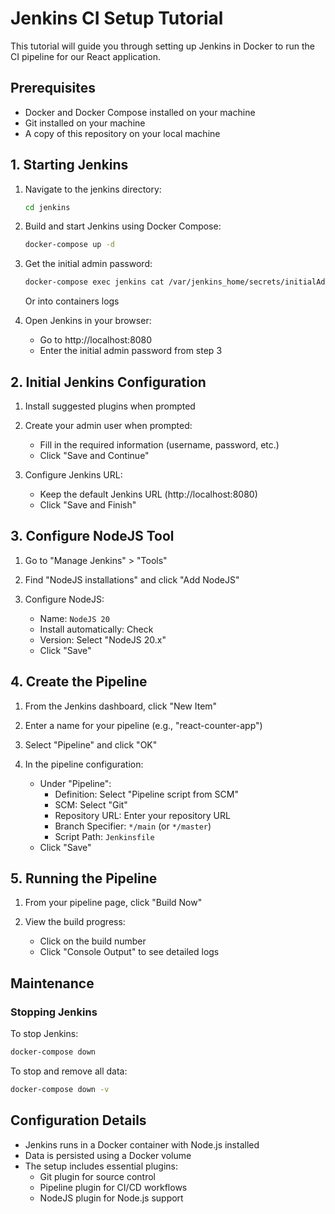 # Jenkins CI Setup Tutorial

This tutorial will guide you through setting up Jenkins in Docker to run the CI pipeline for our React application.

## Prerequisites

- Docker and Docker Compose installed on your machine
- Git installed on your machine
- A copy of this repository on your local machine

## 1. Starting Jenkins

1. Navigate to the jenkins directory:
   ```bash
   cd jenkins
   ```

2. Build and start Jenkins using Docker Compose:
   ```bash
   docker-compose up -d
   ```

3. Get the initial admin password:
   ```bash
   docker-compose exec jenkins cat /var/jenkins_home/secrets/initialAdminPassword
   ```

   Or into containers logs

4. Open Jenkins in your browser:
   - Go to http://localhost:8080
   - Enter the initial admin password from step 3

## 2. Initial Jenkins Configuration

1. Install suggested plugins when prompted

2. Create your admin user when prompted:
   - Fill in the required information (username, password, etc.)
   - Click "Save and Continue"

3. Configure Jenkins URL:
   - Keep the default Jenkins URL (http://localhost:8080)
   - Click "Save and Finish"

## 3. Configure NodeJS Tool

1. Go to "Manage Jenkins" > "Tools"

2. Find "NodeJS installations" and click "Add NodeJS"

3. Configure NodeJS:
   - Name: `NodeJS 20`
   - Install automatically: Check
   - Version: Select "NodeJS 20.x"
   - Click "Save"

## 4. Create the Pipeline

1. From the Jenkins dashboard, click "New Item"

2. Enter a name for your pipeline (e.g., "react-counter-app")

3. Select "Pipeline" and click "OK"

4. In the pipeline configuration:
   - Under "Pipeline":
     - Definition: Select "Pipeline script from SCM"
     - SCM: Select "Git"
     - Repository URL: Enter your repository URL
     - Branch Specifier: `*/main` (or `*/master`)
     - Script Path: `Jenkinsfile`
   - Click "Save"

## 5. Running the Pipeline

1. From your pipeline page, click "Build Now"

2. View the build progress:
   - Click on the build number
   - Click "Console Output" to see detailed logs

## Maintenance

### Stopping Jenkins

To stop Jenkins:
```bash
docker-compose down
```

To stop and remove all data:
```bash
docker-compose down -v
```

## Configuration Details

- Jenkins runs in a Docker container with Node.js installed
- Data is persisted using a Docker volume
- The setup includes essential plugins:
  - Git plugin for source control
  - Pipeline plugin for CI/CD workflows
  - NodeJS plugin for Node.js support
